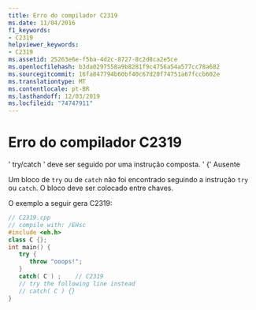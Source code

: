 ```yaml
---
title: Erro do compilador C2319
ms.date: 11/04/2016
f1_keywords:
- C2319
helpviewer_keywords:
- C2319
ms.assetid: 25263e6e-f5ba-4d2c-8727-8c2d8ca2e5ce
ms.openlocfilehash: b3da0297558a9b8281f9c4756a54a577cc78a682
ms.sourcegitcommit: 16fa847794b60bf40c67d20f74751a67fccb602e
ms.translationtype: MT
ms.contentlocale: pt-BR
ms.lasthandoff: 12/03/2019
ms.locfileid: "74747911"
---
```

# <a name="compiler-error-c2319"></a>Erro do compilador C2319

' try/catch ' deve ser seguido por uma instrução composta. ' {' Ausente

Um bloco de `try` ou de `catch` não foi encontrado seguindo a instrução `try` ou `catch`. O bloco deve ser colocado entre chaves.

O exemplo a seguir gera C2319:

```cpp
// C2319.cpp
// compile with: /EHsc
#include <eh.h>
class C {};
int main() {
   try {
      throw "ooops!";
   }
   catch( C ) ;    // C2319
   // try the following line instead
   // catch( C ) {}
}
```
